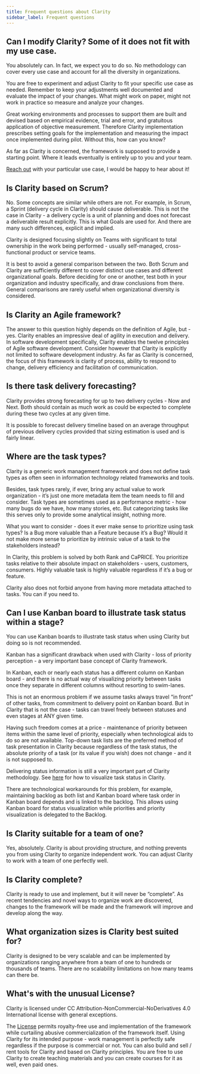 ```yaml
---
title: Frequent questions about Clarity
sidebar_label: Frequent questions
---
```


## Can I modify Clarity? Some of it does not fit with my use case.

You absolutely can. In fact, we expect you to do so. No methodology can cover every use case and account for all the diversity in organizations.

You are free to experiment and adjust Clarity to fit your specific use case as needed. Remember to keep your adjustments well documented and evaluate the impact of your changes. What might work on paper, might not work in practice so measure and analyze your changes.

Great working environments and processes to support them are built and devised based on empirical evidence, trial and error, and gratuitous application of objective measurement. Therefore Clarity implementation prescribes setting goals for the implementation and measuring the impact once implemented during pilot. Without this, how can you know?

As far as Clarity is concerned, the framework is supposed to provide a starting point. Where it leads eventually is entirely up to you and your team.

[Reach out](/contact) with your particular use case, I would be happy to hear about it!

## Is Clarity based on Scrum?

No. Some concepts are similar while others are not. For example, in Scrum, a Sprint (delivery cycle in Clarity) should cause deliverable. This is not the case in Clarity - a delivery cycle is a unit of planning and does not forecast a deliverable result explicitly. This is what Goals are used for. And there are many such differences, explicit and implied.

Clarity is designed focusing slightly on Teams with significant to total ownership in the work being performed - usually self-managed, cross-functional product or service teams.

It is best to avoid a general comparison between the two. Both Scrum and Clarity are sufficiently different to cover distinct use cases and different organizational goals. Before deciding for one or another, test both in your organization and industry specifically, and draw conclusions from there. General comparisons are rarely useful when organizational diversity is considered.

## Is Clarity an Agile framework?

The answer to this question highly depends on the definition of Agile, but - yes. Clarity enables an impressive deal of agility in execution and delivery. In software development specifically, Clarity enables the twelve principles of Agile software development. Consider however that Clarity is explicitly not limited to software development industry. As far as Clarity is concerned, the focus of this framework is clarity of process, ability to respond to change, delivery efficiency and facilitation of communication.

## Is there task delivery forecasting?

Clarity provides strong forecasting for up to two delivery cycles - Now and Next. Both should contain as much work as could be expected to complete during these two cycles at any given time.

It is possible to forecast delivery timeline based on an average throughput of previous delivery cycles provided that sizing estimation is used and is fairly linear.

## Where are the task types?

Clarity is a generic work management framework and does not define task types as often seen in information technology related frameworks and tools.

Besides, task types rarely, if ever, bring any actual value to work organization - it’s just one more metadata item the team needs to fill and consider. Task types are sometimes used as a performance metric - how many bugs do we have, how many stories, etc. But categorizing tasks like this serves only to provide some analytical insight, nothing more.

What you want to consider - does it ever make sense to prioritize using task types? Is a Bug more valuable than a Feature because it’s a Bug? Would it not make more sense to prioritize by intrinsic value of a task to the stakeholders instead?

In Clarity, this problem is solved by both Rank and CaPRICE. You prioritize tasks relative to their absolute impact on stakeholders - users, customers, consumers. Highly valuable task is highly valuable regardless if it’s a bug or feature.

Clarity also does not forbid anyone from having more metadata attached to tasks. You can if you need to.

## Can I use Kanban board to illustrate task status within a stage?

You can use Kanban boards to illustrate task status when using Clarity but doing so is not recommended.

Kanban has a significant drawback when used with Clarity - loss of priority perception - a very important base concept of Clarity framework.

In Kanban, each or nearly each status has a different column on Kanban board - and there is no actual way of visualizing priority between tasks once they separate in different columns without resorting to swim-lanes.

This is not an enormous problem if we assume tasks always travel “in front” of other tasks, from commitment to delivery point on Kanban board. But in Clarity that is not the case - tasks can travel freely between statuses and even stages at ANY given time.

Having such freedom comes at a price - maintenance of priority between items within the same level of priority, especially when technological aids to do so are not available.
Top-down task lists are the preferred method of task presentation in Clarity because regardless of the task status, the absolute priority of a task (or its value if you wish) does not change - and it is not supposed to.

Delivering status information is still a very important part of Clarity methodology. See [here](concepts/tasks.md#visualizing-current-status-of-a-task) for how to visualize task status in Clarity.

There are technological workarounds for this problem, for example, maintaining backlog as both list and Kanban board where task order in Kanban board depends and is linked to the backlog. This allows using Kanban board for status visualization while priorities and priority visualization is delegated to the Backlog.

## Is Clarity suitable for a team of one?

Yes, absolutely. Clarity is about providing structure, and nothing prevents you from using Clarity to organize independent work. You can adjust Clarity to work with a team of one perfectly well.

## Is Clarity complete?

Clarity is ready to use and implement, but it will never be “complete”. As recent tendencies and novel ways to organize work are discovered, changes to the framework will be made and the framework will improve and develop along the way.

## What organization sizes is Clarity best suited for?

Clarity is designed to be very scalable and can be implemented by organizations ranging anywhere from a team of one to hundreds or thousands of teams. There are no scalability limitations on how many teams can there be.

## What's with the unusual License?

Clarity is licensed under CC Attribution-NonCommercial-NoDerivatives 4.0 International license with general exceptions.

The [License](legal.md) permits royalty-free use and implementation of the framework while curtailing abusive commercialization of the framework itself. Using Clarity for its intended purpose - work management is perfectly safe regardless if the purpose is commercial or not. You can also build and sell / rent tools for Clarity and based on Clarity principles. You are free to use Clarity to create teaching materials and you can create courses for it as well, even paid ones.
